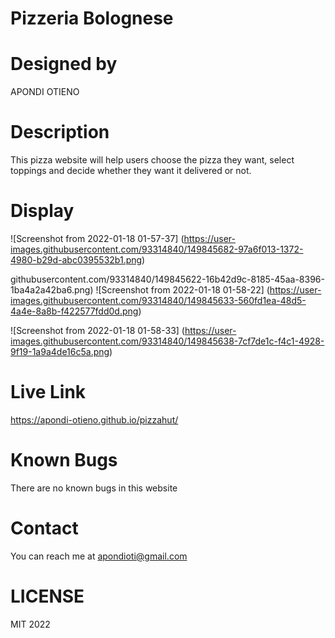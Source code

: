# Pizzeria Bolognese

# Designed by

APONDI OTIENO


# Description

This pizza website will help users choose the pizza they want, select toppings and decide whether they want it delivered or not.

# Display

![Screenshot from 2022-01-18 01-57-37] (https://user-images.githubusercontent.com/93314840/149845682-97a6f013-1372-4980-b29d-abc0395532b1.png)


githubusercontent.com/93314840/149845622-16b42d9c-8185-45aa-8396-1ba4a2a42ba6.png)
![Screenshot from 2022-01-18 01-58-22] (https://user-images.githubusercontent.com/93314840/149845633-560fd1ea-48d5-4a4e-8a8b-f422577fdd0d.png)

![Screenshot from 2022-01-18 01-58-33] (https://user-images.githubusercontent.com/93314840/149845638-7cf7de1c-f4c1-4928-9f19-1a9a4de16c5a.png)

# Live Link
https://apondi-otieno.github.io/pizzahut/

# Known Bugs
There are no known bugs in this website

# Contact
You can reach me at apondioti@gmail.com

# LICENSE

MIT 2022
